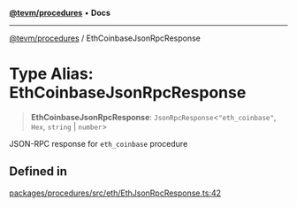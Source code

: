 [**@tevm/procedures**](../README.md) • **Docs**

***

[@tevm/procedures](../globals.md) / EthCoinbaseJsonRpcResponse

# Type Alias: EthCoinbaseJsonRpcResponse

> **EthCoinbaseJsonRpcResponse**: `JsonRpcResponse`\<`"eth_coinbase"`, `Hex`, `string` \| `number`\>

JSON-RPC response for `eth_coinbase` procedure

## Defined in

[packages/procedures/src/eth/EthJsonRpcResponse.ts:42](https://github.com/evmts/tevm-monorepo/blob/main/packages/procedures/src/eth/EthJsonRpcResponse.ts#L42)
